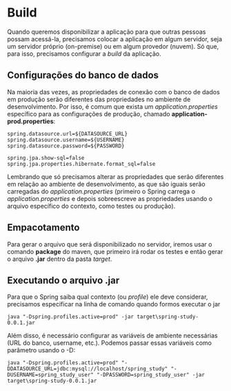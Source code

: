 # Build

Quando queremos disponibilizar a aplicação para que outras pessoas possam acessá-la, precisamos colocar a aplicação em
algum servidor, seja um servidor próprio (on-premise) ou em algum provedor (nuvem). Só que, para isso, precisamos
configurar a _build_ da aplicação.

## Configurações do banco de dados

Na maioria das vezes, as propriedades de conexão com o banco de dados em produção serão diferentes das propriedades no
ambiente de desenvolvimento. Por isso, é comum que exista um _application.properties_ específico para as configurações
de produção, chamado **application-prod.properties**:

```properties
spring.datasource.url=${DATASOURCE_URL}
spring.datasource.username=${USERNAME}
spring.datasource.password=${PASSWORD}

spring.jpa.show-sql=false
spring.jpa.properties.hibernate.format_sql=false
```

Lembrando que só precisamos alterar as propriedades que serão diferentes em relação ao ambiente de desenvolvimento, as
que são iguais serão carregadas do _application.properties_ (primeiro o Spring carrega o _application.properties_ e
depois sobreescreve as propriedades usando o arquivo específico do contexto, como testes ou produção).

## Empacotamento

Para gerar o arquivo que será disponibilizado no servidor, iremos usar o comando **package** do maven, que primeiro irá 
rodar os testes e então gerar o arquivo **.jar** dentro da pasta _target_.

## Executando o arquivo .jar

Para que o Spring saiba qual contexto (ou _profile_) ele deve considerar, precisamos especificar na linha de comando
quando formos executar o jar

```shell
java "-Dspring.profiles.active=prod" -jar target\spring-study-0.0.1.jar
```

Além disso, é necessário configurar as variáveis de ambiente necessárias (URL do banco, username, etc.). Podemos passar
essas variáveis como parâmetro usando o -D:

```shell
java "-Dspring.profiles.active=prod" "-DDATASOURCE_URL=jdbc:mysql://localhost/spring_study" "-DUSERNAME=spring_study_user" "-DPASSWORD=spring_study_user" -jar target\spring-study-0.0.1.jar
```